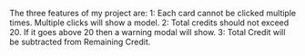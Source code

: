 <!-- <<<<< Add at least 3 Project features  >>>>> -->

The three features of my project are:
1: Each card cannot be clicked multiple times.  Multiple clicks will show a model.
2: Total credits should not exceed 20.  If it goes above 20 then a warning modal will show.
3: Total Credit will be subtracted from Remaining Credit.

<!-- <<<<< Discuss how you managed the state in your assignment project.  >>>>> -->
